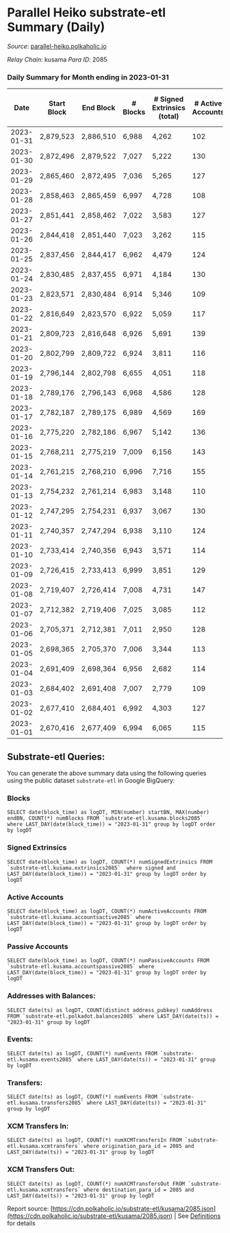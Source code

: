 # Parallel Heiko substrate-etl Summary (Daily)

_Source_: [parallel-heiko.polkaholic.io](https://parallel-heiko.polkaholic.io)

*Relay Chain*: kusama
*Para ID*: 2085



### Daily Summary for Month ending in 2023-01-31


| Date | Start Block | End Block | # Blocks | # Signed Extrinsics (total) | # Active Accounts | # Passive | # New | # Addresses with Balances | # Events | # Transfers | # XCM Transfers In | # XCM Transfers Out | Issues | 
| ---- | ----------- | --------- | -------- | --------------------------- | ----------------- | --------- | ----- | ------------------------- | -------- | ----------- | ------------------ | ------------------- | ------ |
| 2023-01-31 | 2,879,523 | 2,886,510 | 6,988 | 4,262 | 102 | 14 | 2 | 24,218 | 38,089 | 661  | 56 ($11,985.02) | 53 ($15,890.09) |  |
| 2023-01-30 | 2,872,496 | 2,879,522 | 7,027 | 5,222 | 130 | 16 | 4 | 24,216 | 43,229 | 621  | 52 ($24,437.83) | 49 ($12,690.33) |  |
| 2023-01-29 | 2,865,460 | 2,872,495 | 7,036 | 5,265 | 127 | 14 | 4 | 24,230 | 44,027 | 827  | 72 ($48,098.65) | 73 ($27,949.20) |  |
| 2023-01-28 | 2,858,463 | 2,865,459 | 6,997 | 4,728 | 108 | 16 |  | 24,226 | 40,480 | 551  | 38 ($4,551.73) | 35 ($13,997.72) |  |
| 2023-01-27 | 2,851,441 | 2,858,462 | 7,022 | 3,583 | 127 | 21 | 6 | 24,226 | 35,127 | 740  | 54 ($10,664.64) | 48 ($4,201.05) |  |
| 2023-01-26 | 2,844,418 | 2,851,440 | 7,023 | 3,262 | 115 | 18 | 4 | 24,220 | 32,925 | 545  | 28 ($35,492.88) | 27 ($23,826.58) |  |
| 2023-01-25 | 2,837,456 | 2,844,417 | 6,962 | 4,479 | 124 | 18 | 6 | 24,216 | 39,187 | 662  | 62 ($36,650.22) | 55 ($5,820.00) |  |
| 2023-01-24 | 2,830,485 | 2,837,455 | 6,971 | 4,184 | 130 | 15 | 4 | 24,210 | 38,871 | 988  | 93 ($22,770.46) | 88 ($31,059.08) |  |
| 2023-01-23 | 2,823,571 | 2,830,484 | 6,914 | 5,346 | 109 | 16 | 5 | 24,206 | 43,452 | 721  | 37 ($38,008.50) | 48 ($4,663.04) |  |
| 2023-01-22 | 2,816,649 | 2,823,570 | 6,922 | 5,059 | 117 | 16 | 4 | 24,201 | 41,702 | 560  | 31 ($7,149.43) | 29 ($8,419.84) |  |
| 2023-01-21 | 2,809,723 | 2,816,648 | 6,926 | 5,691 | 139 | 16 | 3 | 24,197 | 46,565 | 1,070  | 80 ($14,328.20) | 74 ($19,242.47) |  |
| 2023-01-20 | 2,802,799 | 2,809,722 | 6,924 | 3,811 | 116 | 16 | 2 | 24,194 | 35,689 | 616  | 41 ($23,726.48) | 59 ($35,308.08) |  |
| 2023-01-19 | 2,796,144 | 2,802,798 | 6,655 | 4,051 | 118 | 18 | 5 | 24,192 | 37,959 | 1,169  | 86 ($19,392.48) | 108 ($26,670.16) |  |
| 2023-01-18 | 2,789,176 | 2,796,143 | 6,968 | 4,586 | 128 | 18 | 3 | 24,187 | 41,880 | 1,562  | 122 ($47,889.26) | 134 ($68,994.51) |  |
| 2023-01-17 | 2,782,187 | 2,789,175 | 6,989 | 4,569 | 169 | 20 | 5 | 24,184 | 43,561 | 1,819  | 151 ($60,239.10) | 173 ($136,855.16) |  |
| 2023-01-16 | 2,775,220 | 2,782,186 | 6,967 | 5,142 | 136 | 17 | 2 | 24,179 | 44,429 | 1,269  | 105 ($35,966.47) | 100 ($70,562.74) |  |
| 2023-01-15 | 2,768,211 | 2,775,219 | 7,009 | 6,156 | 143 | 18 | 5 | 24,177 | 49,521 | 1,188  | 129 ($27,681.91) | 123 ($21,296.25) |  |
| 2023-01-14 | 2,761,215 | 2,768,210 | 6,996 | 7,716 | 155 | 16 | 1 | 24,172 | 58,076 | 1,305  | 108 ($21,504.80) | 120 ($28,899.20) |  |
| 2023-01-13 | 2,754,232 | 2,761,214 | 6,983 | 3,148 | 110 | 17 | 1 | 24,171 | 33,474 | 959  | 76 ($5,458.60) | 82 ($6,483.81) |  |
| 2023-01-12 | 2,747,295 | 2,754,231 | 6,937 | 3,067 | 130 | 22 | 4 | 24,170 | 33,170 | 907  | 61 ($5,632.10) | 60 ($18,423.10) |  |
| 2023-01-11 | 2,740,357 | 2,747,294 | 6,938 | 3,110 | 124 | 20 | 7 | 24,166 | 32,308 | 599  | 41 ($3,314.72) | 36 ($2,969.11) |  |
| 2023-01-10 | 2,733,414 | 2,740,356 | 6,943 | 3,571 | 114 | 19 | 4 | 24,159 | 34,471 | 615  | 49 ($5,168.58) | 43 ($20,081.16) |  |
| 2023-01-09 | 2,726,415 | 2,733,413 | 6,999 | 3,851 | 129 | 17 | 4 | 24,155 | 36,829 | 813  | 60 ($43,808.85) | 68 ($42,743.18) |  |
| 2023-01-08 | 2,719,407 | 2,726,414 | 7,008 | 4,731 | 147 | 18 | 5 | 24,151 | 41,833 | 952  | 47 ($6,649.78) | 52 ($7,936.35) |  |
| 2023-01-07 | 2,712,382 | 2,719,406 | 7,025 | 3,085 | 112 | 15 | 6 | 24,146 | 31,535 | 420  | 29 ($48,990.87) | 39 ($10,739.45) |  |
| 2023-01-06 | 2,705,371 | 2,712,381 | 7,011 | 2,950 | 128 | 18 | 4 | 24,140 | 32,148 | 686  | 52 ($4,201.77) | 59 ($3,524.07) |  |
| 2023-01-05 | 2,698,365 | 2,705,370 | 7,006 | 3,344 | 113 | 17 | 2 | 24,136 | 33,607 | 724  | 40 ($10,085.54) | 51 ($36,614.12) |  |
| 2023-01-04 | 2,691,409 | 2,698,364 | 6,956 | 2,682 | 114 | 17 | 3 | 24,134 | 30,626 | 740  | 62 ($6,954.03) | 89 ($18,227.16) |  |
| 2023-01-03 | 2,684,402 | 2,691,408 | 7,007 | 2,779 | 109 | 19 | 4 | 24,131 | 30,627 | 497  | 37 ($25,981.21) | 33 ($2,740.38) |  |
| 2023-01-02 | 2,677,410 | 2,684,401 | 6,992 | 4,303 | 127 | 17 | 2 | 24,128 | 39,924 | 1,009  | 101 ($21,072.30) | 94 ($31,530.30) |  |
| 2023-01-01 | 2,670,416 | 2,677,409 | 6,994 | 6,065 | 115 | 17 | 1 | 24,127 | 48,985 | 1,110  | 128 ($28,707.82) | 157 ($66,773.74) |  |

## Substrate-etl Queries:
You can generate the above summary data using the following queries using the public dataset `substrate-etl` in Google BigQuery:


### Blocks
```
SELECT date(block_time) as logDT, MIN(number) startBN, MAX(number) endBN, COUNT(*) numBlocks FROM `substrate-etl.kusama.blocks2085`  where LAST_DAY(date(block_time)) = "2023-01-31" group by logDT order by logDT
```


### Signed Extrinsics
```
SELECT date(block_time) as logDT, COUNT(*) numSignedExtrinsics FROM `substrate-etl.kusama.extrinsics2085`  where signed and LAST_DAY(date(block_time)) = "2023-01-31" group by logDT order by logDT
```


### Active Accounts
```
SELECT date(block_time) as logDT, COUNT(*) numActiveAccounts FROM `substrate-etl.kusama.accountsactive2085` where LAST_DAY(date(block_time)) = "2023-01-31" group by logDT order by logDT
```


### Passive Accounts
```
SELECT date(block_time) as logDT, COUNT(*) numPassiveAccounts FROM `substrate-etl.kusama.accountspassive2085` where LAST_DAY(date(block_time)) = "2023-01-31" group by logDT order by logDT
```


### Addresses with Balances:
```
SELECT date(ts) as logDT, COUNT(distinct address_pubkey) numAddress FROM `substrate-etl.polkadot.balances2085` where LAST_DAY(date(ts)) = "2023-01-31" group by logDT
```


### Events:
```
SELECT date(ts) as logDT, COUNT(*) numEvents FROM `substrate-etl.kusama.events2085` where LAST_DAY(date(ts)) = "2023-01-31" group by logDT
```


### Transfers:
```
SELECT date(ts) as logDT, COUNT(*) numEvents FROM `substrate-etl.kusama.transfers2085` where LAST_DAY(date(ts)) = "2023-01-31" group by logDT
```


### XCM Transfers In:
```
SELECT date(ts) as logDT, COUNT(*) numXCMTransfersIn FROM `substrate-etl.kusama.xcmtransfers` where origination_para_id = 2085 and LAST_DAY(date(ts)) = "2023-01-31" group by logDT
```


### XCM Transfers Out:
```
SELECT date(ts) as logDT, COUNT(*) numXCMTransfersOut FROM `substrate-etl.kusama.xcmtransfers` where destination_para_id = 2085 and LAST_DAY(date(ts)) = "2023-01-31" group by logDT
```



Report source: [https://cdn.polkaholic.io/substrate-etl/kusama/2085.json](https://cdn.polkaholic.io/substrate-etl/kusama/2085.json) | See [Definitions](/DEFINITIONS.md) for details
